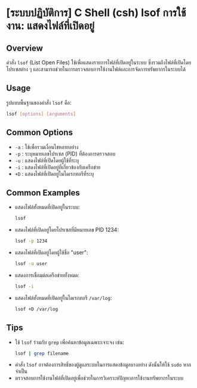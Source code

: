 # [ระบบปฏิบัติการ] C Shell (csh) lsof การใช้งาน: แสดงไฟล์ที่เปิดอยู่

## Overview
คำสั่ง `lsof` (List Open Files) ใช้เพื่อแสดงรายการไฟล์ที่เปิดอยู่ในระบบ ซึ่งรวมถึงไฟล์ที่เปิดโดยโปรเซสต่าง ๆ และสามารถช่วยในการตรวจสอบการใช้งานไฟล์และการจัดการทรัพยากรในระบบได้

## Usage
รูปแบบพื้นฐานของคำสั่ง `lsof` คือ:

```bash
lsof [options] [arguments]
```

## Common Options
- `-a` : ใช้เพื่อรวมเงื่อนไขหลายอย่าง
- `-p` : ระบุหมายเลขโปรเซส (PID) ที่ต้องการตรวจสอบ
- `-u` : แสดงไฟล์ที่เปิดโดยผู้ใช้ที่ระบุ
- `-i` : แสดงไฟล์ที่เปิดอยู่ที่เกี่ยวข้องกับเครือข่าย
- `+D` : แสดงไฟล์ที่เปิดอยู่ในไดเรกทอรีที่ระบุ

## Common Examples
- แสดงไฟล์ทั้งหมดที่เปิดอยู่ในระบบ:
  ```bash
  lsof
  ```

- แสดงไฟล์ที่เปิดอยู่โดยโปรเซสที่มีหมายเลข PID 1234:
  ```bash
  lsof -p 1234
  ```

- แสดงไฟล์ที่เปิดอยู่โดยผู้ใช้ชื่อ "user":
  ```bash
  lsof -u user
  ```

- แสดงการเชื่อมต่อเครือข่ายทั้งหมด:
  ```bash
  lsof -i
  ```

- แสดงไฟล์ทั้งหมดที่เปิดอยู่ในไดเรกทอรี `/var/log`:
  ```bash
  lsof +D /var/log
  ```

## Tips
- ใช้ `lsof` ร่วมกับ `grep` เพื่อค้นหาข้อมูลเฉพาะเจาะจง เช่น:
  ```bash
  lsof | grep filename
  ```
- คำสั่ง `lsof` อาจต้องการสิทธิ์ของผู้ดูแลระบบในการแสดงข้อมูลบางอย่าง ดังนั้นให้ใช้ `sudo` หากจำเป็น
- ตรวจสอบการใช้งานไฟล์ที่เปิดอยู่เพื่อช่วยในการวิเคราะห์ปัญหาการใช้งานทรัพยากรในระบบ
